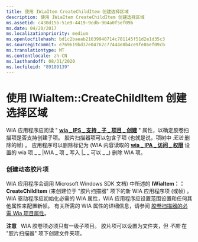 ```yaml
---
title: 使用 IWiaItem CreateChildItem 创建选择区域
description: 使用 IWiaItem CreateChildItem 创建选择区域
ms.assetid: c430d15b-51e9-4419-9cdb-904a0f5ef09b
ms.date: 04/20/2017
ms.localizationpriority: medium
ms.openlocfilehash: bd1c2baeab21639948714c781145f51d2e1d35c3
ms.sourcegitcommit: e769619bd37e04762c77444e8b4ce9fe86ef09cb
ms.translationtype: MT
ms.contentlocale: zh-CN
ms.lasthandoff: 08/31/2020
ms.locfileid: "89189139"
---
```

# <a name="using-iwiaitemcreatechilditem-to-create-selection-areas"></a>使用 IWiaItem::CreateChildItem 创建选择区域





WIA 应用程序应阅读 " [**wia \_ IPS \_ 支持 \_ 子 \_ 项目 \_ 创建**](./wia-ips-supports-child-item-creation.md) " 属性，以确定胶卷扫描项是否支持创建子项。 胶片扫描器项可以包含子项 (也就是说，项树中 *无法* 删除的帧) 。 应用程序可以删除标记为 (WIA 内容读取的 [**wia \_ IPA \_ 访问 \_ 权限**](./wia-ipa-access-rights.md) 设置的 wia 项 \_ \_ |WIA \_ 项 \_ 写入 |\_ \_ 可以 \_ \_) 删除 WIA 项。

### <a name="creating-dynamic-film-items"></a>创建动态胶片项

WIA 应用程序会调用 Microsoft Windows SDK 文档) 中所述的 **IWiaItem：： CreateChildItem** (来创建位于 "胶片扫描器" 项下的新 WIA 应用程序项 (或帧) 。 WIA 驱动程序应初始化必需的 WIA 属性，WIA 应用程序应设置范围设置和任何其他属性来配置新帧。 有关所需的 WIA 属性的详细信息，请参阅 [胶卷扫描器的必需 Wia 项目属性](required-wia-item-properties-for-film-scanners.md)。

**注意**   WIA 胶卷项必须只有一级子项目。 胶片项可以设置为文件夹，但 *不能* 在 "胶片扫描器" 项下创建文件夹项。

 

 

